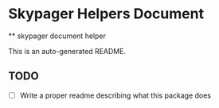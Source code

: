 # Skypager Helpers Document

** skypager document helper

This is an auto-generated README.

## TODO
 - [ ] Write a proper readme describing what this package does